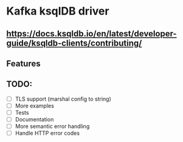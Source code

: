 # Kafka ksqlDB driver

##  https://docs.ksqldb.io/en/latest/developer-guide/ksqldb-clients/contributing/

## Features


## TODO:

- [ ] TLS support (marshal config to string)
- [ ] More examples
- [ ] Tests
- [ ] Documentation
- [ ] More semantic error handling
- [ ] Handle HTTP error codes

